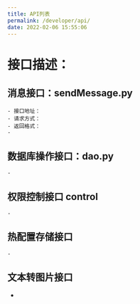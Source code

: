 ```yaml
---
title: API列表
permalink: /developer/api/
date: 2022-02-06 15:55:06
---
```


<div>

# 接口描述：

</div>

## 消息接口：sendMessage.py
    - 接口地址：
    - 请求方式：
    - 返回格式：
    - 

## 数据库操作接口：dao.py
    - 

## 权限控制接口 control
    -

## 热配置存储接口
    -

## 文本转图片接口
-



    